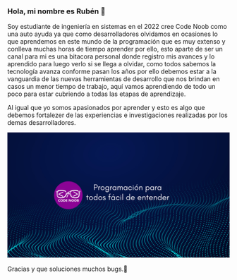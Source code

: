 ### Hola, mi nombre es Rubén 👋

Soy estudiante de ingeniería en sistemas en el 2022 cree Code Noob como una auto ayuda ya que como desarrolladores olvidamos en ocasiones lo que aprendemos en este mundo de la programación que es muy extenso y conlleva muchas horas de tiempo aprender por ello, esto aparte de ser un canal para mi es una bitacora personal donde registro mis avances y lo aprendido para luego verlo si se llega a olvidar, como todos sabemos la tecnología avanza conforme pasan los años por ello debemos estar a la vanguardia de las nuevas herramientas de desarrollo que nos brindan en casos un menor tiempo de trabajo, aquí vamos aprendiendo de todo un poco para estar cubriendo a todas las etapas de aprendizaje.

Al igual que yo somos apasionados por aprender y esto es algo que debemos fortalezer de las experiencias e investigaciones realizadas por los demas desarrolladores.

![This is an image](https://github.com/CodeNoo6/CodeNoo6/blob/4ae940baaec90b890beb9edfcd1be798429ca1f3/Programacio%CC%81n%20para%20noobs%20fa%CC%81cil%20de%20entender.png)

Gracias y que soluciones muchos bugs.🤪

<!--
**CodeNoo6/CodeNoo6** is a ✨ _special_ ✨ repository because its `README.md` (this file) appears on your GitHub profile.

Here are some ideas to get you started:

- 🔭 I’m currently working on ...
- 🌱 I’m currently learning ...
- 👯 I’m looking to collaborate on ...
- 🤔 I’m looking for help with ...
- 💬 Ask me about ...
- 📫 How to reach me: ...
- 😄 Pronouns: ...
- ⚡ Fun fact: ...
-->
